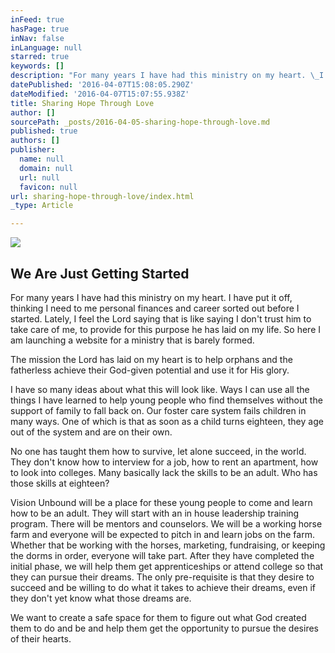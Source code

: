 ```yaml
---
inFeed: true
hasPage: true
inNav: false
inLanguage: null
starred: true
keywords: []
description: "For many years I have had this ministry on my heart. \_I have put it off, thinking I need to me personal finances and career sorted out before I started. \_Lately, I feel the Lord saying that is like saying I don't trust him to take care of me, to provide for this purpose he has laid on my life. \_So here I am launching a website for a ministry that is barely formed."
datePublished: '2016-04-07T15:08:05.290Z'
dateModified: '2016-04-07T15:07:55.938Z'
title: Sharing Hope Through Love
author: []
sourcePath: _posts/2016-04-05-sharing-hope-through-love.md
published: true
authors: []
publisher:
  name: null
  domain: null
  url: null
  favicon: null
url: sharing-hope-through-love/index.html
_type: Article

---
```

![](https://the-grid-user-content.s3-us-west-2.amazonaws.com/9cc02849-97e1-4d45-aaa0-55a16a44069b.jpg)

## We Are Just Getting Started

For many years I have had this ministry on my heart.  I have put it off, thinking I need to me personal finances and career sorted out before I started.  Lately, I feel the Lord saying that is like saying I don't trust him to take care of me, to provide for this purpose he has laid on my life.  So here I am launching a website for a ministry that is barely formed.

The mission the Lord has laid on my heart is to help orphans and the fatherless achieve their God-given potential and use it for His glory.

I have so many ideas about what this will look like.  Ways I can use all the things I have learned to help young people who find themselves without the support of family to fall back on.  Our foster care system fails children in many ways.  One of which is that as soon as a child turns eighteen, they age out of the system and are on their own.

No one has taught them how to survive, let alone succeed, in the world.  They don't know how to interview for a job, how to rent an apartment, how to look into colleges.  Many basically lack the skills to be an adult. Who has those skills at eighteen?

Vision Unbound will be a place for these young people to come and learn how to be an adult.  They will start with an in house leadership training program.  There will be mentors and counselors.  We will be a working horse farm and everyone will be expected to pitch in and learn jobs on the farm.  Whether that be working with the horses, marketing, fundraising, or keeping the dorms in order, everyone will take part.  After they have completed the initial phase, we will help them get apprenticeships or attend college so that they can pursue their dreams.  The only pre-requisite is that they desire to succeed and be willing to do what it takes to achieve their dreams, even if they don't yet know what those dreams are.

We want to create a safe space for them to figure out what God created them to do and be and help them get the opportunity to pursue the desires of their hearts.